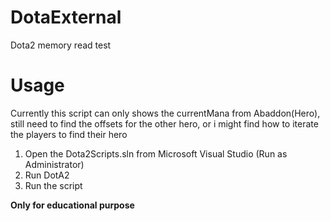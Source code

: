 # DotaExternal
Dota2 memory read test

# Usage
Currently this script can only shows the currentMana from Abaddon(Hero), still need to find the offsets for the other hero, or i might find how to iterate the players to find their hero
1. Open the Dota2Scripts.sln from Microsoft Visual Studio (Run as Administrator)
2. Run DotA2
3. Run the script

**Only for educational purpose**
